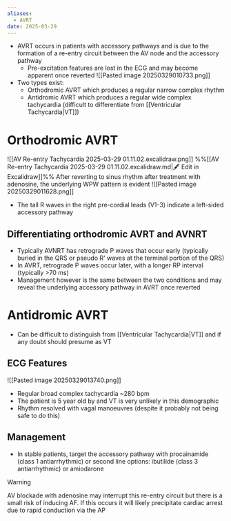 ```yaml
---
aliases:
  - AVRT
date: 2025-03-29
---
```

- AVRT occurs in patients with accessory pathways and is due to the formation of a re-entry circuit between the AV node and the accessory pathway
	- Pre-excitation features are lost in the ECG and may become apparent once reverted
![[Pasted image 20250329010733.png]]
- Two types exist: 
	- Orthodromic AVRT which produces a regular narrow complex rhythm
	- Antidromic AVRT which produces a regular wide complex tachycardia (difficult to differentiate from [[Ventricular Tachycardia|VT]])
# Orthodromic AVRT
![[AV Re-entry Tachycardia 2025-03-29 01.11.02.excalidraw.png]]
%%[[AV Re-entry Tachycardia 2025-03-29 01.11.02.excalidraw.md|🖋 Edit in Excalidraw]]%%
After reverting to sinus rhythm after treatment with adenosine, the underlying WPW pattern is evident
![[Pasted image 20250329011628.png]]
- The tall R waves in the right pre-cordial leads (V1-3) indicate a left-sided accessory pathway
## Differentiating orthodromic AVRT and AVNRT
- Typically AVNRT has retrograde P waves that occur early (typically buried in the QRS or pseudo R' waves at the terminal portion of the QRS)
- In AVRT, retrograde P waves occur later, with a longer RP interval (typically >70 ms)
- Management however is the same between the two conditions and may reveal the underlying accessory pathway in AVRT once reverted
# Antidromic AVRT
- Can be difficult to distinguish from [[Ventricular Tachycardia|VT]] and if any doubt should presume as VT
## ECG Features
![[Pasted image 20250329013740.png]]
- Regular broad complex tachycardia ~280 bpm
- The patient is 5 year old by and VT is very unlikely in this demographic
- Rhythm resolved with vagal manoeuvres (despite it probably not being safe to do this)
## Management
- In stable patients, target the accessory pathway with procainamide (class 1 antiarrhythmic) or second line options: ibutilide (class 3 antiarrhythmic) or amiodarone

> [!WARNING]
> AV blockade with adenosine may interrupt this re-entry circuit but there is a small risk of inducing AF. If this occurs it will likely precipitate cardiac arrest due to rapid conduction via the AP
